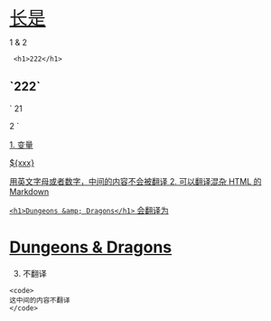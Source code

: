<a
  style="font-size:32px"
  href="/x">
   长是
</a>

1 &amp; 2

`  <h1>222</h1>   `
<h2>`222`</h2>

`
21

2
`

<a href="/">
1. 变量

${xxx}

用英文字母或者数字，中间的内容不会被翻译
2. 可以翻译混杂 HTML 的 Markdown

`<h1>Dungeons &amp; Dragons</h1>` 会翻译为

<h1>Dungeons &amp; Dragons</h1>
</a>

3. 不翻译

```
<code>
这中间的内容不翻译
</code>
```
